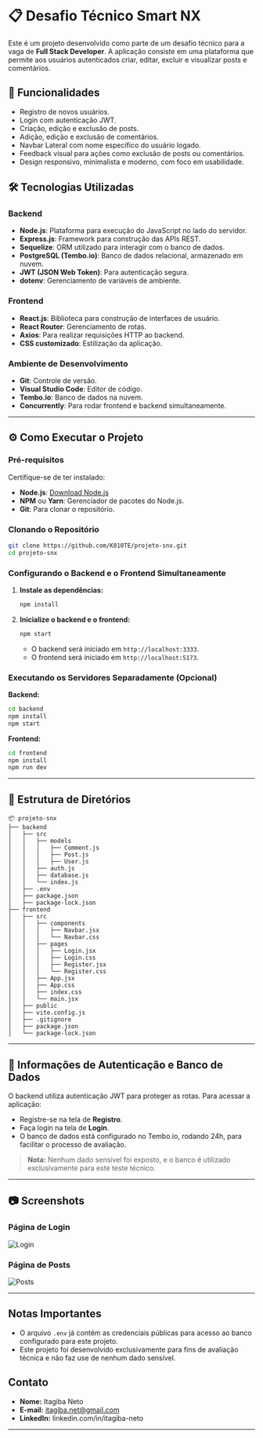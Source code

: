# 📋 Desafio Técnico Smart NX

Este é um projeto desenvolvido como parte de um desafio técnico para a vaga de **Full Stack Developer**. A aplicação consiste em uma plataforma que permite aos usuários autenticados criar, editar, excluir e visualizar posts e comentários.

## 🚀 Funcionalidades

- Registro de novos usuários.
- Login com autenticação JWT.
- Criação, edição e exclusão de posts.
- Adição, edição e exclusão de comentários.
- Navbar Lateral com nome específico do usuário logado.
- Feedback visual para ações como exclusão de posts ou comentários.
- Design responsivo, minimalista e moderno, com foco em usabilidade.

## 🛠️ Tecnologias Utilizadas

### Backend

- **Node.js**: Plataforma para execução do JavaScript no lado do servidor.
- **Express.js**: Framework para construção das APIs REST.
- **Sequelize**: ORM utilizado para interagir com o banco de dados.
- **PostgreSQL (Tembo.io)**: Banco de dados relacional, armazenado em nuvem.
- **JWT (JSON Web Token)**: Para autenticação segura.
- **dotenv**: Gerenciamento de variáveis de ambiente.

### Frontend

- **React.js**: Biblioteca para construção de interfaces de usuário.
- **React Router**: Gerenciamento de rotas.
- **Axios**: Para realizar requisições HTTP ao backend.
- **CSS customizado**: Estilização da aplicação.

### Ambiente de Desenvolvimento

- **Git**: Controle de versão.
- **Visual Studio Code**: Editor de código.
- **Tembo.io**: Banco de dados na nuvem.
- **Concurrently**: Para rodar frontend e backend simultaneamente.

---

## ⚙️ Como Executar o Projeto

### Pré-requisitos

Certifique-se de ter instalado:

- **Node.js**: [Download Node.js](https://nodejs.org/)
- **NPM** ou **Yarn**: Gerenciador de pacotes do Node.js.
- **Git**: Para clonar o repositório.

### Clonando o Repositório

```bash
git clone https://github.com/K010TE/projeto-snx.git
cd projeto-snx
```

### Configurando o Backend e o Frontend Simultaneamente

1. **Instale as dependências:**

   ```bash
   npm install
   ```

2. **Inicialize o backend e o frontend:**

   ```bash
   npm start
   ```

   - O backend será iniciado em `http://localhost:3333`.
   - O frontend será iniciado em `http://localhost:5173`.

### Executando os Servidores Separadamente (Opcional)

**Backend:**

```bash
cd backend
npm install
npm start
```

**Frontend:**

```bash
cd frontend
npm install
npm run dev
```

---

## 📄 Estrutura de Diretórios

```
📦 projeto-snx
├── backend
│   ├── src
│   │   ├── models
│   │   │   ├── Comment.js
│   │   │   ├── Post.js
│   │   │   ├── User.js
│   │   ├── auth.js
│   │   ├── database.js
│   │   └── index.js
│   ├── .env
│   ├── package.json
│   ├── package-lock.json
├── frontend
│   ├── src
│   │   ├── components
│   │   │   ├── Navbar.jsx
│   │   │   └── Navbar.css
│   │   ├── pages
│   │   │   ├── Login.jsx
│   │   │   ├── Login.css
│   │   │   ├── Register.jsx
│   │   │   └── Register.css
│   │   ├── App.jsx
│   │   ├── App.css
│   │   ├── index.css
│   │   └── main.jsx
│   ├── public
│   ├── vite.config.js
│   ├── .gitignore
│   ├── package.json
│   └── package-lock.json
```

---

## 🔑 Informações de Autenticação e Banco de Dados

O backend utiliza autenticação JWT para proteger as rotas. Para acessar a aplicação:

- Registre-se na tela de **Registro**.
- Faça login na tela de **Login**.
- O banco de dados está configurado no Tembo.io, rodando 24h, para facilitar o processo de avaliação.

> **Nota:** Nenhum dado sensível foi exposto, e o banco é utilizado exclusivamente para este teste técnico.

---

## 📷 Screenshots

### Página de Login

![Login](https://drive.google.com/file/d/1Bp38tBF4bd8xzrPWLLYuiWk6eYJcdClF/view?usp=drive_link)

### Página de Posts

![Posts](https://drive.google.com/file/d/1Lkrm5z2vJVMpCbDfHDNOlM9aIE2h-JUQ/view?usp=drive_link)

---

## Notas Importantes

- O arquivo `.env` já contém as credenciais públicas para acesso ao banco configurado para este projeto.
- Este projeto foi desenvolvido exclusivamente para fins de avaliação técnica e não faz use de nenhum dado sensível.

## Contato

- **Nome:** Itagiba Neto
- **E-mail:** itagiba.net@gmail.com
- **LinkedIn:** linkedin.com/in/itagiba-neto

---
